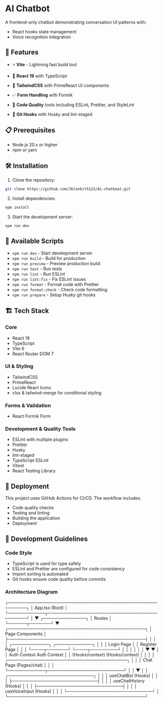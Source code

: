# AI Chatbot

A frontend-only chatbot demonstrating conversation UI patterns with:  
- React hooks state management  
- Voice recognition integration  

## 🚀 Features

- ⚡️ **Vite** - Lightning fast build tool
- 🎯 **React 19** with TypeScript
- 🎨 **TailwindCSS** with PrimeReact UI components

- ✅ **Form Handling** with Formik
- 📝 **Code Quality** tools including ESLint, Prettier, and StyleLint
- 🔄 **Git Hooks** with Husky and lint-staged

## 📋 Prerequisites

- Node.js 20.x or higher
- npm or yarn

## 🛠️ Installation

1. Clone the repository:

```bash
git clone https://github.com/Jblankit5123/Ai-chatboat.git
```

2. Install dependencies:

```bash
npm install
```

3. Start the development server:

```bash
npm run dev
```

## 📜 Available Scripts

- `npm run dev` - Start development server
- `npm run build` - Build for production
- `npm run preview` - Preview production build
- `npm run test` - Run tests
- `npm run lint` - Run ESLint
- `npm run lint:fix` - Fix ESLint issues
- `npm run format` - Format code with Prettier
- `npm run format:check` - Check code formatting
- `npm run prepare` - Setup Husky git hooks

## 🏗️ Tech Stack

### Core

- React 19
- TypeScript
- Vite 6
- React Router DOM 7


### UI & Styling

- TailwindCSS
- PrimeReact
- Lucide React Icons
- clsx & tailwind-merge for conditional styling

### Forms & Validation

- React Formik Form


### Development & Quality Tools

- ESLint with multiple plugins
- Prettier
- Husky
- lint-staged
- TypeScript ESLint
- Vitest
- React Testing Library

## 🚀 Deployment

This project uses GitHub Actions for CI/CD. The workflow includes:

- Code quality checks
- Testing and linting
- Building the application
- Deployment

## 📝 Development Guidelines

### Code Style

- TypeScript is used for type safety
- ESLint and Prettier are configured for code consistency
- Import sorting is automated
- Git hooks ensure code quality before commits

### Architecture Diagram
 ┌────────────────────────────────────────────────────────┐
 │                     App.tsx (Root)                     │
 └────────────┬───────────────────────────────────────────┘
              │
              ▼
      ┌──────────────┐
      │   Routes     │
      └──────┬───────┘
             ▼
 ┌─────────────────────────────────────────────┐
 │              Page Components                │
 ├─────────────────────────────────────────────┤
 │                                             │
 │  ┌────────────┐   ┌────────────┐            │
 │  │ Login Page │   │ Register Page │         │
 │  └────┬───────┘   └────┬─────────┘           │
 │       │                │                     │
 │       ▼                ▼                     │
 │   Auth Context     Auth Context              │
 │   (Hooks/context)  (Hooks/context)           │
 │                                             │
 │  ┌───────────────────────────────────────┐   │
 │  │         Chat Page (Pages/chat)       │   │
 │  └────────────┬─────────────────────────┘   │
 │               ▼                             │
 │      ┌────────────────────────────┐         │
 │      │ useChatBot (Hooks)         │         │
 │      ├────────────────────────────┤         │
 │      │ useChatHistory (Hooks)     │         │
 │      ├────────────────────────────┤         │
 │      │ useVoiceInput (Hooks)      │         │
 │      └────────────────────────────┘         │
 └─────────────────────────────────────────────┘



